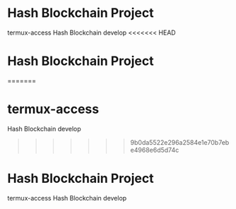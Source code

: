 # Hash Blockchain Project
termux-access
Hash Blockchain develop
<<<<<<< HEAD
# Hash Blockchain Project
=======
# termux-access
Hash Blockchain develop 
>>>>>>> 9b0da5522e296a2584e1e70b7ebe4968e6d5d74c
# Hash Blockchain Project
termux-access
Hash Blockchain develop
